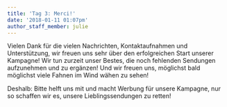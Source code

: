 ```yaml
---
title: 'Tag 3: Merci!'
date: '2018-01-11 01:07pm'
author_staff_member: julie
---
```

Vielen Dank für die vielen Nachrichten, Kontaktaufnahmen und Unterstützung, wir freuen uns sehr über den erfolgreichen Start unserer Kampagne! Wir tun zurzeit unser Bestes, die noch fehlenden Sendungen aufzunehmen und zu ergänzen! Und wir freuen uns, möglichst bald möglichst viele Fahnen im Wind wähen zu sehen! 

Deshalb: Bitte helft uns mit und macht Werbung für unsere Kampagne, nur so schaffen wir es, unsere Lieblingssendungen zu retten!
